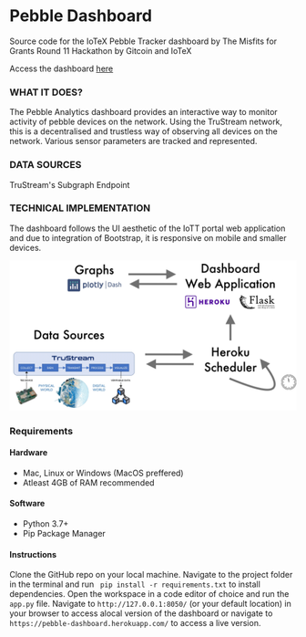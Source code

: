 # Pebble Dashboard
Source code for the IoTeX Pebble Tracker dashboard by The Misfits for Grants Round 11 Hackathon by Gitcoin and IoTeX 

Access the dashboard [here](https://pebble-dashboard.herokuapp.com/)

### WHAT IT DOES? 

The Pebble Analytics dashboard provides an interactive way to monitor activity of pebble devices on the network. Using the TruStream network, this is a decentralised and trustless way of observing all devices on the network. Various sensor parameters are tracked and represented.

### DATA SOURCES

TruStream's Subgraph Endpoint

### TECHNICAL IMPLEMENTATION

The dashboard follows the UI aesthetic of the IoTT portal web application and due to integration of Bootstrap, it is responsive on mobile and smaller devices.

![Technical framework](https://raw.githubusercontent.com/skhiearth/Pebble-Dashboard/main/Implementation.jpg)

### Requirements

#### Hardware

* Mac, Linux or Windows (MacOS preffered)
* Atleast 4GB of RAM recommended 

#### Software

* Python 3.7+
* Pip Package Manager

#### Instructions

Clone the GitHub repo on your local machine. Navigate to the project folder in the terminal and run ` pip install -r requirements.txt` to install dependencies. Open the workspace in a code editor of choice and run the `app.py` file. Navigate to `http://127.0.0.1:8050/` (or your default location) in your browser to access alocal version of the dashboard or navigate to `https://pebble-dashboard.herokuapp.com/` to access a live version.

